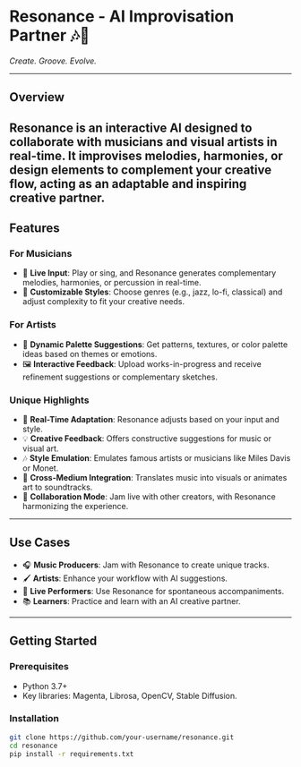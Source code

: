 # Resonance - AI Improvisation Partner 🎶🎨  
*Create. Groove. Evolve.*  

---

## Overview  
**Resonance** is an interactive AI designed to collaborate with musicians and visual artists in real-time. It improvises melodies, harmonies, or design elements to complement your creative flow, acting as an adaptable and inspiring creative partner.
---

## Features  
### For Musicians  
- 🎸 **Live Input**: Play or sing, and Resonance generates complementary melodies, harmonies, or percussion in real-time.  
- 🎼 **Customizable Styles**: Choose genres (e.g., jazz, lo-fi, classical) and adjust complexity to fit your creative needs.  

### For Artists  
- 🎨 **Dynamic Palette Suggestions**: Get patterns, textures, or color palette ideas based on themes or emotions.  
- 🖼️ **Interactive Feedback**: Upload works-in-progress and receive refinement suggestions or complementary sketches.

### Unique Highlights  
- 🔄 **Real-Time Adaptation**: Resonance adjusts based on your input and style.  
- 💡 **Creative Feedback**: Offers constructive suggestions for music or visual art.  
- 🎶 **Style Emulation**: Emulates famous artists or musicians like Miles Davis or Monet.  
- 🔗 **Cross-Medium Integration**: Translates music into visuals or animates art to soundtracks.  
- 🤝 **Collaboration Mode**: Jam live with other creators, with Resonance harmonizing the experience.

---

## Use Cases  
- 🎧 **Music Producers**: Jam with Resonance to create unique tracks.  
- 🖌️ **Artists**: Enhance your workflow with AI suggestions.  
- 🎤 **Live Performers**: Use Resonance for spontaneous accompaniments.  
- 📚 **Learners**: Practice and learn with an AI creative partner.  

---

## Getting Started  
### Prerequisites  
- Python 3.7+  
- Key libraries: Magenta, Librosa, OpenCV, Stable Diffusion.  

### Installation  
```bash
git clone https://github.com/your-username/resonance.git
cd resonance
pip install -r requirements.txt
